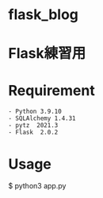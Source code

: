 # flask_blog
# Flask練習用
# Requirement
```
- Python 3.9.10
- SQLAlchemy 1.4.31
- pytz  2021.3
- Flask  2.0.2
```
# Usage
$ python3 app.py
```
